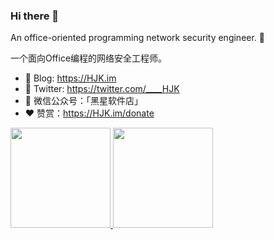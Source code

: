 ### Hi there 👋

An office-oriented programming network security engineer. 👻

一个面向Office编程的网络安全工程师。

* 📝 Blog: <https://HJK.im>
* 💬 Twitter: <https://twitter.com/____HJK>
* 🐶 微信公众号：「黑星软件店」
* ❤️ 赞赏：<https://HJK.im/donate> 

<a href="https://github.com/0xHJK">
	<img src="https://github-readme-stats.vercel.app/api?username=0xHJK&hide_border=true&theme=vue&show_icons=true" style="height:160px">
</a>
<a href="https://github.com/0xHJK">
	<img src="https://github-readme-stats.vercel.app/api/top-langs/?username=0xHJK&layout=compact&hide_border=true&theme=vue&show_icons=true" style="height:160px">
</a>